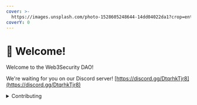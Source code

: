 ```yaml
---
cover: >-
  https://images.unsplash.com/photo-1528605248644-14dd04022da1?crop=entropy&cs=tinysrgb&fm=jpg&ixid=MnwxOTcwMjR8MHwxfHNlYXJjaHwxMHx8dGVhbSUyMG9mJTIwcGVvcGxlfGVufDB8fHx8MTY2MDMxNzQzNg&ixlib=rb-1.2.1&q=80
coverY: 0
---
```


# 👋 Welcome!

Welcome to the Web3Security DAO!

We're waiting for you on our Discord server! [https://discord.gg/DtqrhkTjr8](https://discord.gg/DtqrhkTjr8)

<details>

<summary>Contributing</summary>

If you want to contribute changes, start a new change request and submit it for review.&#x20;

[https://github.com/web3SecurityDAO/website](https://github.com/web3SecurityDAO/website)

</details>
